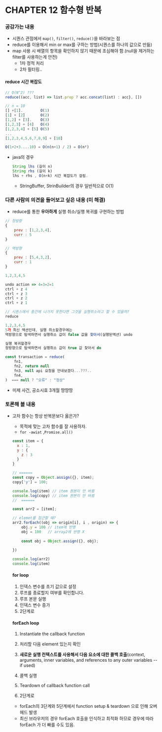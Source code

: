 # CHAPTER 12 함수형 반복

### 공감가는 내용

- 시퀀스 관점에서 `map()`, `filter()`, `reduce()`을 바라보는 점
- reduce를 이용해서 min or max를 구하는 방법(시퀀스를 하나의 값으로 만듦)
- map 사용 시 배열의 항목을 확인하지 않기 때문에 조심해야 함.(null을 제거하는 filter를 사용하는게 안전)
    - 1차 정적 처리
    - 2차 필터링..

<h4>reduce 시간 복잡도</h4>

```jsx
// O(N^2) ???
reduce((acc, list) => list.prop ? acc.concat(list) : acc}, [])

// n = 10
[] +[1].        O(1)
[1] + [2]       O(2)
[1,2] + [3].    O(3)
[1,2,3] + [4]   O(4)
[1,2,3,4] + [5] O(5)
...
[1,2,3,4,5,6,7,8,9] + [10]

O(1+2+3....10) = O(n(n+1) / 2) = O(n²)
```

- java의 경우
  
    ```jsx
    String lhs (길이 n)
    String rhs (길이 k)
    lhs + rhs , O(n+k) 시간 복잡도가 걸림.
    ```
    
    - StringBuffer, StrinBuilder의 경우 일반적으로 O(1)

### **다른 사람의 의견을 들어보고 싶은 내용** (미 해결)

- reduce를 통한 **우아하게** 실행 취소/실행 복귀를 구현하는 방법

```jsx
// 정방향
{
	prev : [1,2,3,4],
	curr : 5
}

// 역방향
{
	prev : [5,4,3,2],
	curr : 1
}

1,2,3,4,5

undo action => 4=3=2=1 
ctrl + z 4
ctrl + z 3
ctrl + z 2
ctrl + z 1

// 시퀀스에서 중간에 나가지 못한다면 그것을 실행취소라고 할 수 있을까?
reduce 

1,2,3,4,5 
5가 최신 액션인데, 실행 취소할경우에는 
역방향으로 탐색하면서 실행취소 값이 false 값을 찾아서(실행된액션) undo

실행 복귀할경우
정방향으로 탐색하면서 실행취소 값이 true 값 찾아서 do

const transaction = reduce(
	fn1,  
	fn2, return null
	fn3, null api 요청을 안내보겠다...???..
	fn4,
)  === null ? "오류" : "정상"
```

- 미제 사건, 공소시효 3개월 땅땅땅

### **토론해 볼 내용**

- 고차 함수는 항상 반복문보다 옳은가?
    - 목적에 맞는 고차 함수를 잘 사용하자.
    - `for -awiat` ,`Promise.all()`

    ```jsx
    const item = {
      x : 1,
      y : {
        z : 3
      }
    }
    
    // ======
    const copy = Object.assign({}, item);
    copy['y'] = 100;
    
    console.log(item) // item 원본이 안 바뀜
    console.log(copy) // item 원본이 안 바뀜
    //  ======
    
    const arr2 = [item];
    
    // elemet를 접근할 때?
    arr2.forEach((obj => origin[i], i , origin) => {
    	obj.y = 100 // item에 반영
    	obj = 100   // array2에 반영 X
    	
    	const obj = Object.assign({}, obj);
    	
    })
    
    console.log(arr2) 
    console.log(item)
    ```

    <h4>for loop</h4>

    1. 인덱스 변수를 초기 값으로 설정
    2. 루프를 종료할지 여부를 확인합니다.
    3. 루프 본문 실행
    4. 인덱스 변수 증가
    5. 2단계로

    <h4>forEach loop</h4>

    1. Instantiate the callback function

    2. 처리할 다음 element 있는지 확인

    3. **새로운 실행 컨텍스트를 사용해서 다음 요소에 대한 콜백 호출**(context, arguments, inner variables, and references to any outer variables -- if used)

    4. 콜백 실행

    5. Teardown of callback function call

    6. 2단계로

       

    - forEach의 3단계와 5단계에서 function setup & teardown 으로 인해 오버헤드 발생
    - 최신 브라우저의 경우 forEach 호출을 인식하고 최적화 하므로 경우에 따라 forEach 가 더 빠를 수도 있음.

